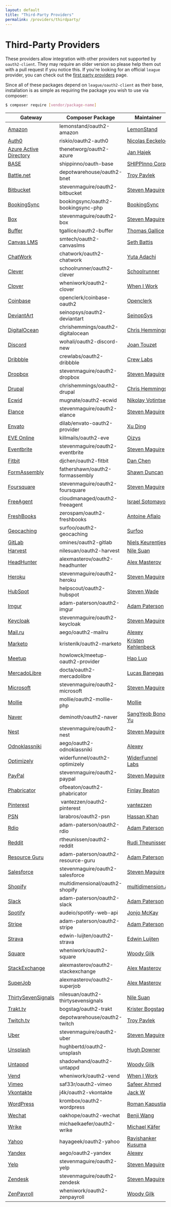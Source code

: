 ```yaml
---
layout: default
title: "Third-Party Providers"
permalink: /providers/thirdparty/
---
```


Third-Party Providers
======================

These providers allow integration with other providers not supported by `oauth2-client`. They may require an older
version so please help them out with a pull request if you notice this. If you're looking for an official `league` provider,
you can check out the [first party providers](/providers/league) page.

Since all of these packages depend on `league/oauth2-client` as their base, installation is as simple as requiring the
package you wish to use via composer:

~~~ bash
$ composer require [vendor/package-name]
~~~

Gateway | Composer Package | Maintainer
--- | --- | ---
[Amazon](https://github.com/lemonstand/oauth2-amazon/) | lemonstand/oauth2-amazon | [LemonStand](https://github.com/lemonstand)
[Auth0](https://github.com/RiskioFr/oauth2-auth0) | riskio/oauth2-auth0 | [Nicolas Eeckeloo](https://github.com/neeckeloo)
[Azure Active Directory](https://github.com/thenetworg/oauth2-azure) | thenetworg/oauth2-azure | [Jan Hajek](https://github.com/hajekj)
[BASE](https://github.com/w-takumi/oauth2-base) | shippinno/oauth-base | [SHIPPInno Corp.](https://www.shippinno.co.jp/)
[Battle.net](https://github.com/tpavlek/oauth2-bnet) | depotwarehouse/oauth2-bnet | [Troy Pavlek](https://github.com/tpavlek)
[Bitbucket](https://github.com/stevenmaguire/oauth2-bitbucket) | stevenmaguire/oauth2-bitbucket | [Steven Maguire](https://github.com/stevenmaguire)
[BookingSync](https://github.com/BookingSync/oauth2-bookingsync-php) | bookingsync/oauth2-bookingsync-php | [BookingSync](https://github.com/BookingSync)
[Box](https://github.com/stevenmaguire/oauth2-box) | stevenmaguire/oauth2-box | [Steven Maguire](https://github.com/stevenmaguire)
[Buffer](https://github.com/tgallice/oauth2-buffer) | tgallice/oauth2-buffer | [Thomas Gallice](https://github.com/tgallice)
[Canvas LMS](https://github.com/smtech/oauth2-canvaslms) | smtech/oauth2-canvaslms | [Seth Battis](https://github.com/battis)
[ChatWork](https://github.com/chatwork/oauth2-chatwork-php) | chatwork/oauth2-chatwork | [Yuta Adachi](https://github.com/ada-u)
[Clever](https://github.com/schoolrunner/oauth2-clever) | schoolrunner/oauth2-clever | [Schoolrunner](https://github.com/schoolrunner)
[Clover](https://github.com/wheniwork/oauth2-clover) | wheniwork/oauth2-clover | [When I Work](https://github.com/wheniwork)
[Coinbase](https://github.com/openclerk/coinbase-oauth2) | openclerk/coinbase-oauth2 | [Openclerk](https://github.com/openclerk)
[DeviantArt](https://github.com/SeinopSys/oauth2-deviantart) | seinopsys/oauth2-deviantart | [SeinopSys](https://github.com/SeinopSys)
[DigitalOcean](https://github.com/chrishemmings/oauth2-digitalocean) | chrishemmings/oauth2-digitalocean | [Chris Hemmings](https://github.com/chrishemmings)
[Discord](https://github.com/wohali/oauth2-discord-new) | wohali/oauth2-discord-new | [Joan Touzet](https://github.com/wohali)
[Dribbble](https://github.com/crewlabs/oauth2-dribbble) | crewlabs/oauth2-dribbble | [Crew Labs](https://crew.co/labs)
[Dropbox](https://github.com/stevenmaguire/oauth2-dropbox) | stevenmaguire/oauth2-dropbox | [Steven Maguire](https://github.com/stevenmaguire)
[Drupal](https://github.com/chrishemmings/oauth2-drupal) | chrishemmings/oauth2-drupal | [Chris Hemmings](https://github.com/chrishemmings)
[Ecwid](https://github.com/mugnate/oauth2-ecwid) | mugnate/oauth2-ecwid | [Nikolay Votintsev](https://github.com/votintsev)
[Elance](https://github.com/stevenmaguire/oauth2-elance) | stevenmaguire/oauth2-elance | [Steven Maguire](https://github.com/stevenmaguire)
[Envato](https://github.com/dilab/envato-oauth2-provider) | dilab/envato-oauth2-provider | [Xu Ding](https://github.com/dilab)
[EVE Online](https://github.com/killmails/oauth2-eve) | killmails/oauth2-eve | [Oizys](https://github.com/syzio)
[Eventbrite](https://github.com/stevenmaguire/oauth2-eventbrite) | stevenmaguire/oauth2-eventbrite | [Steven Maguire](https://github.com/stevenmaguire)
[Fitbit](https://github.com/djchen/oauth2-fitbit) | djchen/oauth2-fitbit | [Dan Chen](https://github.com/djchen)
[FormAssembly](https://github.com/FatherShawn/oauth2-formassembly) | fathershawn/oauth2-formassembly | [Shawn Duncan](https://github.com/FatherShawn)
[Foursquare](https://github.com/stevenmaguire/oauth2-foursquare) | stevenmaguire/oauth2-foursquare | [Steven Maguire](https://github.com/stevenmaguire)
[FreeAgent](https://github.com/CloudManaged/oauth2-freeagent) | cloudmanaged/oauth2-freeagent | [Israel Sotomayor](https://github.com/zot24)
[FreshBooks](https://github.com/zerospam/oauth2-freshbooks) | zerospam/oauth2-freshbooks | [Antoine Aflalo](https://github.com/Belphemur)
[Geocaching](https://github.com/Surfoo/oauth2-geocaching) | surfoo/oauth2-geocaching | [Surfoo](https://github.com/Surfoo)
[GitLab](https://github.com/omines/oauth2-gitlab) | omines/oauth2-gitlab | [Niels Keurentjes](https://github.com/curry684)
[Harvest](https://github.com/nilesuan/oauth2-harvest) | nilesuan/oauth2-harvest | [Nile Suan](https://github.com/nilesuan)
[HeadHunter](https://packagist.org/packages/alexmasterov/oauth2-headhunter) | alexmasterov/oauth2-headhunter | [Alex Masterov](https://github.com/AlexMasterov)
[Heroku](https://github.com/stevenmaguire/oauth2-heroku) | stevenmaguire/oauth2-heroku | [Steven Maguire](https://github.com/stevenmaguire)
[HubSpot](https://github.com/helpscout/oauth2-hubspot) | helpscout/oauth2-hubspot | [Steven Wade](https://github.com/stevenwadejr)
[Imgur](https://github.com/adam-paterson/oauth2-imgur) | adam-paterson/oauth2-imgur | [Adam Paterson](https://github.com/adam-paterson)
[Keycloak](https://github.com/stevenmaguire/oauth2-keycloak) | stevenmaguire/oauth2-keycloak | [Steven Maguire](https://github.com/stevenmaguire)
[Mail.ru](https://packagist.org/packages/aego/oauth2-mailru) | aego/oauth2-mailru | [Alexey](https://github.com/rakeev)
[Marketo](https://packagist.org/packages/kristenlk/oauth2-marketo) | kristenlk/oauth2-marketo | [Kristen Kehlenbeck](https://github.com/kristenlk)
[Meetup](https://github.com/howlowck/meetup-oauth2-provider) | howlowck/meetup-oauth2-provider | [Hao Luo](https://github.com/howlowck)
[MercadoLibre](https://github.com/docta/oauth2-mercadolibre) | docta/oauth2-mercadolibre | [Lucas Banegas](https://github.com/lucascono)
[Microsoft](https://github.com/stevenmaguire/oauth2-microsoft) | stevenmaguire/oauth2-microsoft | [Steven Maguire](https://github.com/stevenmaguire)
[Mollie](https://github.com/mollie/oauth2-mollie-php) | mollie/oauth2-mollie-php | [Mollie](https://github.com/mollie)
[Naver](https://packagist.org/packages/deminoth/oauth2-naver) | deminoth/oauth2-naver | [SangYeob Bono Yu](https://github.com/deminoth)
[Nest](https://github.com/stevenmaguire/oauth2-nest) | stevenmaguire/oauth2-nest | [Steven Maguire](https://github.com/stevenmaguire)
[Odnoklassniki](https://packagist.org/packages/aego/oauth2-odnoklassniki) | aego/oauth2-odnoklassniki | [Alexey](https://github.com/rakeev)
[Optimizely](https://packagist.org/packages/widerfunnel/oauth2-optimizely) | widerfunnel/oauth2-optimizely | [WiderFunnel Labs](https://github.com/WiderFunnel-Labs)
[PayPal](https://github.com/stevenmaguire/oauth2-paypal) | stevenmaguire/oauth2-paypal | [Steven Maguire](https://github.com/stevenmaguire)
[Phabricator](https://github.com/ofbeaton/oauth2-phabricator) | ofbeaton/oauth2-phabricator | [Finlay Beaton](https://ofbeaton.com)
[Pinterest](https://github.com/vantezzen/oauth2-pinterest) | vantezzen/oauth2-pinterest | [vantezzen](https://github.com/vantezzen)
[PSN](https://github.com/larabros/oauth2-psn) | larabros/oauth2-psn | [Hassan Khan](https://github.com/hassankhan)
[Rdio](https://github.com/adam-paterson/oauth2-rdio) | adam-paterson/oauth2-rdio | [Adam Paterson](https://github.com/adam-paterson)
[Reddit](https://github.com/rtheunissen/oauth2-reddit) | rtheunissen/oauth2-reddit | [Rudi Theunissen](https://github.com/rtheunissen)
[Resource Guru](https://github.com/adam-paterson/oauth2-resource-guru) | adam-paterson/oauth2-resource-guru | [Adam Paterson](https://github.com/adam-paterson)
[Salesforce](https://github.com/stevenmaguire/oauth2-salesforce) | stevenmaguire/oauth2-salesforce | [Steven Maguire](https://github.com/stevenmaguire)
[Shopify](https://github.com/multidimension-al/oauth2-shopify) | multidimensional/oauth2-shopify | [multidimension.al](https://multidimension.al/)
[Slack](https://github.com/adam-paterson/oauth2-slack) | adam-paterson/oauth2-slack | [Adam Paterson](https://github.com/adam-paterson)
[Spotify](https://packagist.org/packages/audeio/spotify-web-api) | audeio/spotify-web-api | [Jonjo McKay](https://github.com/jonjomckay)
[Stripe](https://github.com/adam-paterson/oauth2-stripe) | adam-paterson/oauth2-stripe | [Adam Paterson](https://github.com/adam-paterson)
[Strava](https://github.com/Edwin-Luijten/oauth2-strava) | edwin-luijten/oauth2-strava | [Edwin Luijten](https://github.com/Edwin-Luijten)
[Square](https://packagist.org/packages/wheniwork/oauth2-square) | wheniwork/oauth2-square | [Woody Gilk](https://github.com/shadowhand)
[StackExchange](https://packagist.org/packages/alexmasterov/oauth2-stackexchange) | alexmasterov/oauth2-stackexchange | [Alex Masterov](https://github.com/AlexMasterov)
[SuperJob](https://packagist.org/packages/alexmasterov/oauth2-superjob) | alexmasterov/oauth2-superjob | [Alex Masterov](https://github.com/AlexMasterov)
[ThirtySevenSignals](https://github.com/nilesuan/oauth2-thirtysevensignals) | nilesuan/oauth2-thirtysevensignals | [Nile Suan](https://github.com/nilesuan)
[Trakt.tv](https://github.com/Bogstag/oauth2-trakt) | bogstag/oauth2-trakt | [Krister Bogstag](https://github.com/Bogstag/)
[Twitch.tv](https://github.com/tpavlek/oauth2-twitch) | depotwarehouse/oauth2-twitch | [Troy Pavlek](https://github.com/tpavlek)
[Uber](https://github.com/stevenmaguire/oauth2-uber) | stevenmaguire/oauth2-uber | [Steven Maguire](https://github.com/stevenmaguire)
[Unsplash](https://github.com/hughbertd/oauth2-unsplash) | hughbertd/oauth2-unsplash | [Hugh Downer](https://github.com/hughbertd)
[Untappd](https://github.com/shadowhand/oauth2-untappd) | shadowhand/oauth2-untappd | [Woody Gilk](https://github.com/shadowhand)
[Vend](https://github.com/wheniwork/oauth2-vend) | wheniwork/oauth2-vend | [When I Work](https://github.com/wheniwork)
[Vimeo](https://github.com/saf33r/oauth2-vimeo) | saf33r/oauth2-vimeo | [Safeer Ahmed](https://github.com/saf33r)
[Vkontakte](https://github.com/j4k/oauth2-vkontakte) | j4k/oauth2-vkontakte | [Jack W](https://github.com/j4k)
[WordPress](https://github.com/krombox/oauth2-wordpress) | krombox/oauth2-wordpress | [Roman Kapustian](https://github.com/krombox)
[Wechat](https://github.com/oakhope/oauth2-wechat) | oakhope/oauth2-wechat | [Benji Wang](https://github.com/oakhope)
[Wrike](https://github.com/michaelKaefer/oauth2-wrike) | michaelkaefer/oauth2-wrike | [Michael Käfer](https://github.com/michaelKaefer)
[Yahoo](https://packagist.org/packages/hayageek/oauth2-yahoo) | hayageek/oauth2-yahoo | [Ravishanker Kusuma](https://github.com/hayageek)
[Yandex](https://packagist.org/packages/aego/oauth2-yandex) | aego/oauth2-yandex | [Alexey](https://github.com/rakeev)
[Yelp](https://github.com/stevenmaguire/oauth2-yelp) | stevenmaguire/oauth2-yelp | [Steven Maguire](https://github.com/stevenmaguire)
[Zendesk](https://github.com/stevenmaguire/oauth2-zendesk) | stevenmaguire/oauth2-zendesk | [Steven Maguire](https://github.com/stevenmaguire)
[ZenPayroll](https://packagist.org/packages/wheniwork/oauth2-zenpayroll) | wheniwork/oauth2-zenpayroll | [Woody Gilk](https://github.com/shadowhand)
